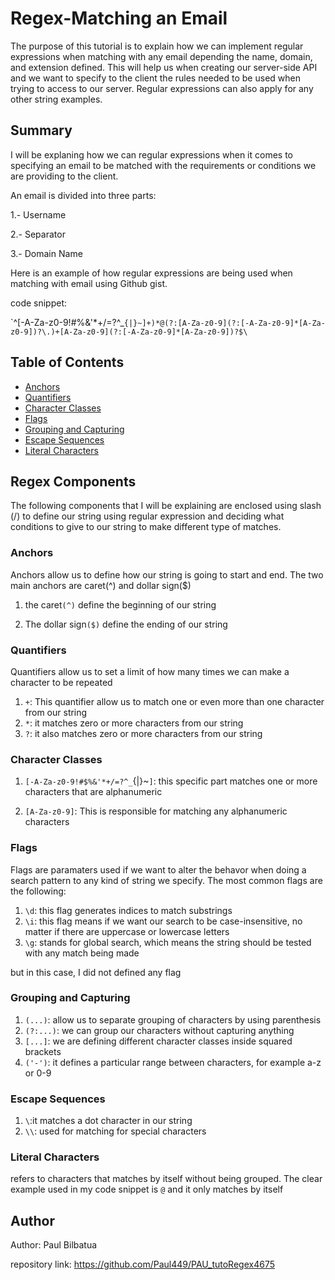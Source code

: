 # Regex-Matching an Email

The purpose of this tutorial is to explain how we can implement regular expressions when matching with any email depending
the name, domain, and extension defined. This will help us when creating our server-side API and we want to specify to the
client the rules needed to be used when trying to access to our server. Regular expressions can also apply for any other string examples.

## Summary

I will be explaning how we can regular expressions when it comes to specifying an email to be matched with the requirements or conditions
we are providing to the client. 

An email is divided into three parts:

1.- Username

2.- Separator

3.- Domain Name

Here is an example of how regular expressions are being used when matching with email using Github gist.

code snippet:

\`^[-A-Za-z0-9!#$%&'*+/=?^_`{|}~]+(?:\.[-A-Za-z0-9!#$%&'*+/=?^_`{|}~]+)*@(?:[A-Za-z0-9](?:[-A-Za-z0-9]*[A-Za-z0-9])?\.)+[A-Za-z0-9](?:[-A-Za-z0-9]*[A-Za-z0-9])?$\`

## Table of Contents

- [Anchors](#anchors)
- [Quantifiers](#quantifiers)
- [Character Classes](#character-classes)
- [Flags](#flags)
- [Grouping and Capturing](#grouping-and-capturing)
- [Escape Sequences](#EscapeSequences)
- [Literal Characters](#LiteralCharacters)

## Regex Components

The following components that I will be explaining are enclosed using slash (/)
to define our string using regular expression and deciding what conditions to give
to our string to make different type of matches.

### Anchors

Anchors allow us to define how our string is going to start and end. The two main anchors are caret(^) and dollar sign($)

1. the caret`(^)` define the beginning of our string

2. The dollar sign`($)` define the ending of our string

### Quantifiers

Quantifiers allow us to set a limit of how many times we can make a character to be repeated

1. `+`: This quantifier allow us to match one or even more than one character from our string
2. `*`: it matches zero or more characters from our string
3. `?`: it also matches zero or more characters from our string

### Character Classes

1. `[-A-Za-z0-9!#$%&'*+/=?^_`{|}~`]`: this specific part matches one or more characters that are alphanumeric

2. `[A-Za-z0-9]`: This is responsible for matching any alphanumeric characters

### Flags

Flags are paramaters used if we want to alter the behavor when doing a search pattern to any kind of string we specify.
The most common flags are the following:

  1. `\d`: this flag generates indices to match substrings
  2. `\i`: this flag means if we want our search to be case-insensitive, no matter if there are uppercase or lowercase letters
  3. `\g`: stands for global search, which means the string should be tested with any match being made

but in this case, I did not defined any flag

### Grouping and Capturing

1. `(...)`: allow us to separate grouping of characters by using parenthesis
2. `(?:...)`: we can group our characters without capturing anything
3. `[...]`: we are defining different character classes inside squared brackets
4. `('-')`: it defines a particular range between characters, for example a-z or 0-9

### Escape Sequences

1. `\`:it matches a dot character in our string
2. `\\`: used for matching for special characters

### Literal Characters

refers to characters that matches by itself without being grouped. The clear example used in my code snippet is `@` and it only matches by itself

## Author

Author: Paul Bilbatua

repository link: https://github.com/Paul449/PAU_tutoRegex4675
